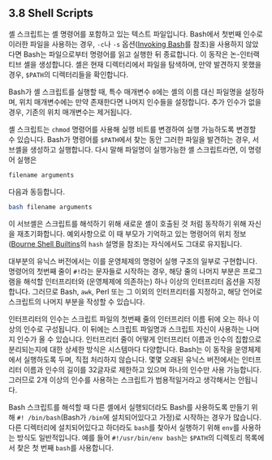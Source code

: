 ## 3.8 Shell Scripts

셸 스크립트는 셸 명령어를 포함하고 있는 텍스트 파일입니다. Bash에서 첫번째 인수로 이러한 파일을 사용하는 경우, `-c`나 `-s` 옵션([Invoking Bash](chapter_6_1.html)를 참조)을 사용하지 않았다면 Bash는 파일으로부터 명령어를 읽고 실행한 뒤 종료합니다. 이 동작은 논-인터랙티브 셸을 생성합니다. 셸은 현재 디렉터리에서 파일을 탐색하며, 만약 발견하지 못했을 경우, `$PATH`의 디렉터리들을 확인합니다.

Bash가 셸 스크립트를 실행할 때, 특수 매개변수 `0`에는 셸의 이름 대신 파일명을 설정하며, 위치 매개변수에는 만약 존재한다면 나머지 인수들을 설정합니다. 추가 인수가 없을 경우, 기존의 위치 매개변수는 제거됩니다.

셸 스크립트는 `chmod` 명령어를 사용해 실행 비트를 변경하여 실행 가능하도록 변경할 수 있습니다. Bash가 명령어를 `$PATH`에서 찾는 동안 그러한 파일을 발견하는 경우, 서브셸을 생성하고 실행합니다. 다시 말해 파일명이 실행가능한 셸 스크립트라면, 이 명령어 실행은 

```sh
filename arguments
```

다음과 동등합니다.

```sh
bash filename arguments
```

이 서브셸은 스크립트를 해석하기 위해 새로운 셸이 호출된 것 처럼 동작하기 위해 자신을 재초기화합니다. 예외사항으로 이 때 부모가 기억하고 있는 명령어의 위치 정보([Bourne Shell Builtins](chapter_4_1.html)의 `hash` 설명을 참조)는 자식에서도 그대로 유지됩니다.

대부분의 유닉스 버전에서는 이를 운영체제의 명령어 실행 구조의 일부로 구현합니다. 명령어의 첫번째 줄이 `#!`라는 문자들로 시작하는 경우, 해당 줄의 나머지 부분은 프로그램을 해석할 인터프리터와 (운영체제에 의존하는) 하나 이상의 인터프리터 옵션을 지정합니다. 그러므로 Bash, `awk`, Perl 또는 그 이외의 인터프리터를 지정하고, 해당 언어로 스크립트의 나머지 부분을 작성할 수 있습니다.

인터프리터의 인수는 스크립트 파일의 첫번째 줄의 인터프리터 이름 뒤에 오는 하나 이상의 인수로 구성됩니다. 이 뒤에는 스크립트 파일명과 스크립트 자신이 사용하는 나머지 인수가 올 수 있습니다. 인터프리터 줄이 어떻게 인터프리터 이름과 인수의 집합으로 분리되는지에 대한 상세한 방식은 시스템마다 다양합니다. Bash는 이 동작을 운영체제에서 실행하도록 두며, 직접 처리하지 않습니다. 몇몇 오래된 유닉스 버전에서는 인터프리터 이름과 인수의 길이를 32글자로 제한하고 있으며 하나의 인수만 사용 가능합니다. 그러므로 2개 이상의 인수를 사용하는 스크립트가 범용적일거라고 생각해서는 안됩니다.

Bash 스크립트를 해석할 때 다른 셸에서 실행되더라도 Bash를 사용하도록 만들기 위해 `#! /bin/bash`(Bash가 `/bin`에 설치되어있다고 가정)로 시작하는 경우가 많습니다. 다른 디렉터리에 설치되어있다고 하더라도 `bash`를 찾아서 실행하기 위해 `env`를 사용하는 방식도 일반적입니다. 예를 들어 `#!/usr/bin/env bash`는 `$PATH`의 디렉토리 목록에서 찾은 첫 번째 `bash`를 사용합니다.
